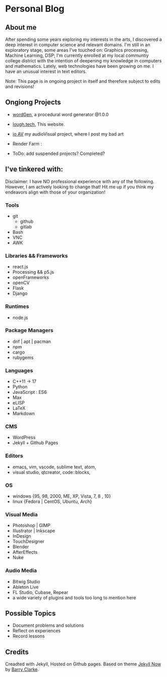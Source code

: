 # Personal Blog

## About me
After spending some years exploring my interests in the arts, I discovered a deep interest in computer science and relevant domains.
I'm still in an exploratory stage, some areas I've touched on: Graphics processing, Machine Learning, DSP; I'm currently enrolled at my local communtiy college district with the intention of deepening my knowledge in computers and mathematics.
Lately, web technologies have been growing on me.
I have an unusual interest in text editors. 

Note: This page is in ongoing project in itself and therefore subject to edits and revisions!

## Ongiong Projects
- [wordGen](), a procedural word generator @1.0.0
- [lough.tech](http//lough.tech "lough.tech"), This website.
- [io AV](http://ioav.tech "ioAV") my audioVisual project, where I post my bad art

- Render Farm : 

- ToDo: add suspended projects? Completed?

## I've tinkered with:
Disclaimer: I have NO professional experience with any of the following. However, I am actively looking to change that! Hit me up if you think my endeavors align with those of your organization!

### Tools
- git
    - github
    - gitlab
- Bash
- VNC 
- AWK

### Libraries && Frameworks
- react.js
- Processing && p5.js
- openFrameworks
- openCV
- Flask
- Django

### Runtimes
- node.js

### Package Managers
- dnf | apt | pacman
- npm
- cargo
- rubygems

### Languages
- C++11 -> 17
- Python
- JavaScript : ES6
- Max
- eLISP
- LaTeX
- Markdown

### CMS
- WordPress
- Jekyll + Github Pages

### Editors
- emacs, vim, vscode, sublime text, atom,
- visual studio, qtcreator, code::blocks,

### OS
- windows {95, 98, 2000, ME, XP, Vista, 7, 8 , 10}
- linux {Fedora | CentOS, Ubuntu, Arch}

### Visual Media
- Photoshop | GIMP
- Illustrator | Inkscape
- InDesign
- TouchDesigner
- Blender
- AfterEffects
- Nuke

### Audio Media
- Bitwig Studio
- Ableton Live
- FL Studio, Cubase, Repear 
- a wide variety of plugins and tools too long to mention here

## Possible Topics
- Document problems and solutions
- Reflect on experiences
- Record lessons

## Credits
Creadted with Jekyll, Hosted on Github pages.
Based on theme [Jekyll Now][jekyll-now] by [Barry Clarke][bc-gh]. 

[bc-gh]: https://github.com/barryclark/
[jekyll-now]: https://github.com/barryclark/jekyll-now